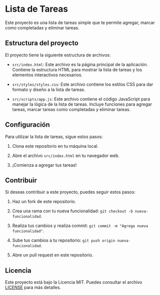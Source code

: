 # Lista de Tareas

Este proyecto es una lista de tareas simple que te permite agregar, marcar como completadas y eliminar tareas.

## Estructura del proyecto

El proyecto tiene la siguiente estructura de archivos:

- `src/index.html`: Este archivo es la página principal de la aplicación. Contiene la estructura HTML para mostrar la lista de tareas y los elementos interactivos necesarios.

- `src/styles/styles.css`: Este archivo contiene los estilos CSS para dar formato y diseño a la lista de tareas.

- `src/scripts/app.js`: Este archivo contiene el código JavaScript para manejar la lógica de la lista de tareas. Incluye funciones para agregar tareas, marcar tareas como completadas y eliminar tareas.

## Configuración

Para utilizar la lista de tareas, sigue estos pasos:

1. Clona este repositorio en tu máquina local.

2. Abre el archivo `src/index.html` en tu navegador web.

3. ¡Comienza a agregar tus tareas!

## Contribuir

Si deseas contribuir a este proyecto, puedes seguir estos pasos:

1. Haz un fork de este repositorio.

2. Crea una rama con tu nueva funcionalidad: `git checkout -b nueva-funcionalidad`.

3. Realiza tus cambios y realiza commit: `git commit -m "Agrega nueva funcionalidad"`.

4. Sube tus cambios a tu repositorio: `git push origin nueva-funcionalidad`.

5. Abre un pull request en este repositorio.

## Licencia

Este proyecto está bajo la Licencia MIT. Puedes consultar el archivo [LICENSE](./LICENSE) para más detalles.
```
